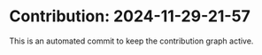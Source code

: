 # Contribution: 2024-11-29-21-57
This is an automated commit to keep the contribution graph active.
